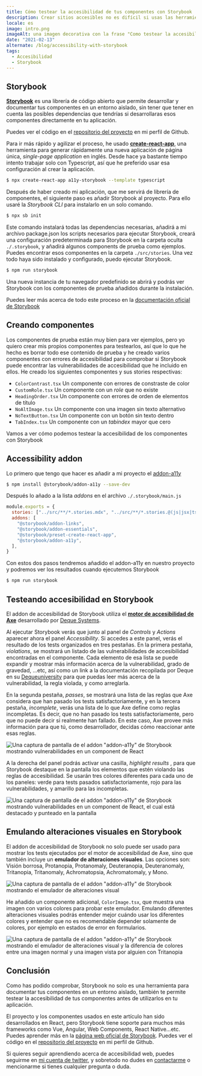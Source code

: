 ```yaml
---
title: Cómo testear la accesibilidad de tus componentes con Storybook
description: Crear sitios accesibles no es difícil si usas las herramientas adecuadas para testear la accesibilidad de tus componentes, y Storybook es una de ellas.
locale: es
image: intro.png
imageAlt: una imagen decorativa con la frase "Como testear la accesibilidad de tus componentes con Storybook"
date: "2021-02-13"
alternate: /blog/accessibility-with-storybook
tags:
  - Accesibilidad
  - Storybook
---
```


## Storybook

**[Storybook](https://storybook.js.org/)** es una librería de código abierto que permite desarrollar y documentar tus componentes en un entorno aislado, sin tener que tener en cuenta las posibles dependencias que tendrías si desarrollaras esos componentes directamente en tu aplicación.

Puedes ver el código en el [repositorio del proyecto](https://github.com/bolonio/a11y-storybook) en mi perfil de Github.

Para ir más rápido y agilizar el proceso, he usado **[create-react-app](https://github.com/facebook/create-react-app)**, una herramienta para generar rápidamente una nueva aplicación de página única, _single-page application_ en inglés.
Desde hace ya bastante tiempo intento trabajar solo con Typescript, así que he preferido usar esa configuración al crear la aplicación.

```bash
$ npx create-react-app a11y-storybook --template typescript
```

Después de haber creado mi aplicación, que me servirá de librería de componentes, el siguiente paso es añadir Storybook al proyecto. Para ello usaré la _Storybook CLI_ para instalarlo en un solo comando.

```bash
$ npx sb init
```

Este comando instalará todas las dependencias necesarias, añadirá a mi archivo package.json los scripts necesarios para ejecutar Storybook, creará una configuración predeterminada para Storybook en la carpeta oculta `./.storybook`, y añadirá algunos components de prueba como ejemplos. Puedes encontrar esos componentes en la carpeta `./src/stories`. Una vez todo haya sido instalado y configurado, puedo ejecutar Storybook.

```bash
$ npm run storybook
```

Una nueva instancia de tu navegador predefinido se abrirá y podrás ver Storybook con los componentes de prueba añadidos durante la instalación.

Puedes leer más acerca de todo este proceso en la [documentación oficial de Storybook](https://storybook.js.org/docs/react/get-started/install)

## Creando componentes

Los componentes de prueba están muy bien para ver ejemplos, pero yo quiero crear mis propios componentes para testearlos, así que lo que he hecho es borrar todo ese contenido de prueba y he creado varios componentes con errores de accesibilidad para comprobar si Storybook puede encontrar las vulnerabilidades de accesibilidad que he incluido en ellos. He creado los siguientes componentes y sus stories respectivas:

- `ColorContrast.tsx` Un componente con errores de constraste de color
- `CustomRole.tsx` Un componente con un _role_ que no existe
- `HeadingOrder.tsx` Un componente con errores de orden de elementos de título
- `NoAltImage.tsx` Un componente con una imagen sin texto alternativo
- `NoTextButton.tsx` Un componente con un botón sin texto dentro
- `TabIndex.tsx` Un componente con un _tabindex_ mayor que cero

Vamos a ver cómo podemos testear la accesibilidad de los componentes con Storybook

## Accessibility addon

Lo primero que tengo que hacer es añadir a mi proyecto el [addon-a11y](https://github.com/storybookjs/storybook/tree/next/addons/a11y)

```bash
$ npm install @storybook/addon-a11y --save-dev
```

Después lo añado a la lista _addons_ en el archivo `./.storybook/main.js`

```js
module.exports = {
  stories: ["../src/**/*.stories.mdx", "../src/**/*.stories.@(js|jsx|ts|tsx)"],
  addons: [
    "@storybook/addon-links",
    "@storybook/addon-essentials",
    "@storybook/preset-create-react-app",
    "@storybook/addon-a11y",
  ],
}
```

Con estos dos pasos tendremos añadido el addon-a11y en nuestro proyecto y podremos ver los resultados cuando ejecutemos Storybook

```bash
$ npm run storybook
```

## Testeando accesibilidad en Storybook

El addon de accesibilidad de Storybook utiliza el **[motor de accesibilidad de Axe](https://www.deque.com/axe/)** desarrollado por [Deque Systems](https://www.deque.com).

Al ejecutar Storybook verás que junto al panel de _Controls_ y _Actions_ aparecer ahora el panel _Accessibility_.
Si accedes a este panel, verás el resultado de los tests organizados en tres pestañas.
En la primera pestaña, _violations_, se mostrará un listado de las vulnerabilidades de accesibilidad encontradas en el componente.
Cada elemento de esa lista se puede expandir y mostrar más información acerca de la vulnerabilidad, grado de gravedad, ...etc, así como un link a la documentación recopilada por Deque en su [Dequeuniversity](https://dequeuniversity.com/rules/axe/4.1/color-contrast?application=axeAPI) para que puedas leer más acerca de la vulnerabilidad, la regla violada, y como arreglarla.

En la segunda pestaña, _passes_, se mostrará una lista de las reglas que Axe considera que han pasado los tests satisfactoriamente, y en la tercera pestaña, _incomplete_, verás una lista de lo que Axe define como reglas incompletas.
Es decir, que no han pasado los tests satisfactoriamente, pero que no puede decir si realmente han fallado. En este caso, Axe provee más información para que tú, como desarrollador, decidas cómo reaccionar ante esas reglas.

![Una captura de pantalla de el addon "addon-a11y" de Storybook mostrando vulnerabilidades en un component de React](/images/blog/accesibilidad-con-storybook/a11y-addon.png)

A la derecha del panel podrás activar una casilla, _highlight results_ , para que Storybook destaque en la pantalla los elementos que estén violando las reglas de accesibilidad.
Se usarán tres colores diferentes para cada uno de los paneles: verde para tests pasados satisfactoriamente, rojo para las vulnerabilidades, y amarillo para las incompletas.

![Una captura de pantalla de el addon "addon-a11y" de Storybook mostrando vulnerabilidades en un component de React, el cual está destacado y punteado en la pantalla](/images/blog/accesibilidad-con-storybook/button.png)

## Emulando alteraciones visuales en Storybook

El addon de accesibilidad de Storybook no solo puede ser usado para mostrar los tests ejecutados por el motor de accesibilidad de Axe, sino que también incluye un **emulador de alteraciones visuales**.
Las opciones son: Visión borrosa, Protanopia, Protanomaly, Deuteranopia, Deuteranomaly, Tritanopia, Tritanomaly, Achromatopsia, Achromatomaly, y Mono.

![Una captura de pantalla de el addon "addon-a11y" de Storybook mostrando el emulador de alteraciones visual](/images/blog/accesibilidad-con-storybook/emulator.png)

He añadido un componente adicional, `ColorImage.tsx`, que muestra una imagen con varios colores para probar este emulador.
Emulando diferentes alteraciones visuales podrás entender mejor cuándo usar los diferentes colores y entender que no es recomendable depender solamente de colores, por ejemplo en estados de error en formularios.

![Una captura de pantalla de el addon "addon-a11y" de Storybook mostrando el emulador de alteraciones visual y la diferencia de colores entre una imagen normal y una imagen vista por alguien con Tritanopia](/images/blog/accesibilidad-con-storybook/colors.png)

## Conclusión

Como has podido comprobar, Storybook no solo es una herramienta para documentar tus componentes en un entorno aislado, también te permite testear la accesibilidad de tus componentes antes de utilizarlos en tu aplicación.

El proyecto y los componentes usados en este artículo han sido desarrollados en React, pero Storybook tiene soporte para muchos más frameworks como Vue, Angular, Web Components, React Native...etc.
Puedes aprender más en la [página web oficial de Storybook](https://storybook.js.org/). Puedes ver el código en el [repositorio del proyecto](https://github.com/bolonio/a11y-storybook) en mi perfil de Github.

Si quieres seguir aprendiendo acerca de accesibilidad web, puedes seguirme en [mi cuenta de twitter](https://twitter.com/bolonio), y sobretodo no dudes en [contactarme](/es/about) o mencionarme si tienes cualquier pregunta o duda.
